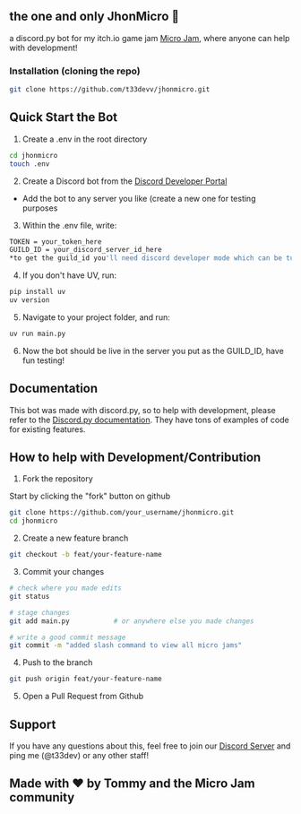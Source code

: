 ## the one and only JhonMicro 🤖

a discord.py bot for my itch.io game jam [Micro Jam](https://discord.com/servers/micro-jam-1190868995226730616), where anyone can help with development!

### Installation (cloning the repo)

```bash
git clone https://github.com/t33devv/jhonmicro.git
```

## Quick Start the Bot
1. Create a .env in the root directory
```bash
cd jhonmicro
touch .env
```

2. Create a Discord bot from the [Discord Developer Portal](https://discord.com/developers/applications)
  - Add the bot to any server you like (create a new one for testing purposes

3. Within the .env file, write:
```bash
TOKEN = your_token_here
GUILD_ID = your_discord_server_id_here
*to get the guild_id you'll need discord developer mode which can be turned on in your profile settings*
```

4. If you don't have UV, run:
```bash
pip install uv
uv version
```

5. Navigate to your project folder, and run:
```bash
uv run main.py
```

6. Now the bot should be live in the server you put as the GUILD_ID, have fun testing!

## Documentation

This bot was made with discord.py, so to help with development, please refer to the [Discord.py documentation](https://discordpy.readthedocs.io/en/stable/).
They have tons of examples of code for existing features.

## How to help with Development/Contribution

1. Fork the repository

Start by clicking the "fork" button on github

```bash
git clone https://github.com/your_username/jhonmicro.git
cd jhonmicro
```

2. Create a new feature branch
```bash
git checkout -b feat/your-feature-name
```

3. Commit your changes
```bash
# check where you made edits
git status

# stage changes
git add main.py           # or anywhere else you made changes

# write a good commit message
git commit -m "added slash command to view all micro jams"
```

4. Push to the branch
```bash
git push origin feat/your-feature-name
```

5. Open a Pull Request from Github

## Support

If you have any questions about this, feel free to join our [Discord Server](https://discord.com/servers/micro-jam-1190868995226730616) and ping me (@t33dev) or any other staff!

## Made with ❤️ by Tommy and the Micro Jam community

